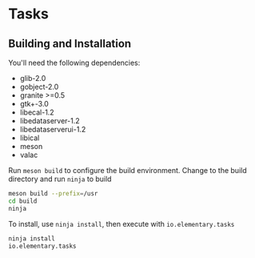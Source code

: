 # Tasks

## Building and Installation

You'll need the following dependencies:
* glib-2.0
* gobject-2.0
* granite >=0.5
* gtk+-3.0
* libecal-1.2
* libedataserver-1.2
* libedataserverui-1.2
* libical
* meson
* valac

Run `meson build` to configure the build environment. Change to the build directory and run `ninja` to build

```bash
meson build --prefix=/usr
cd build
ninja
```

To install, use `ninja install`, then execute with `io.elementary.tasks`

```bash
ninja install
io.elementary.tasks
```
